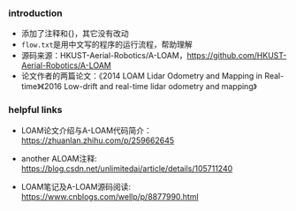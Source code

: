 ### introduction
* 添加了注释和{}，其它没有改动
* `flow.txt`是用中文写的程序的运行流程，帮助理解
* 源码来源：HKUST-Aerial-Robotics/A-LOAM，https://github.com/HKUST-Aerial-Robotics/A-LOAM
* 论文作者的两篇论文：《2014 LOAM Lidar Odometry and Mapping in Real-time》《2016 Low-drift and real-time lidar odometry and mapping》

### helpful links
* LOAM论文介绍与A-LOAM代码简介：https://zhuanlan.zhihu.com/p/259662645

* another ALOAM注释: https://blog.csdn.net/unlimitedai/article/details/105711240

* LOAM笔记及A-LOAM源码阅读: https://www.cnblogs.com/wellp/p/8877990.html

